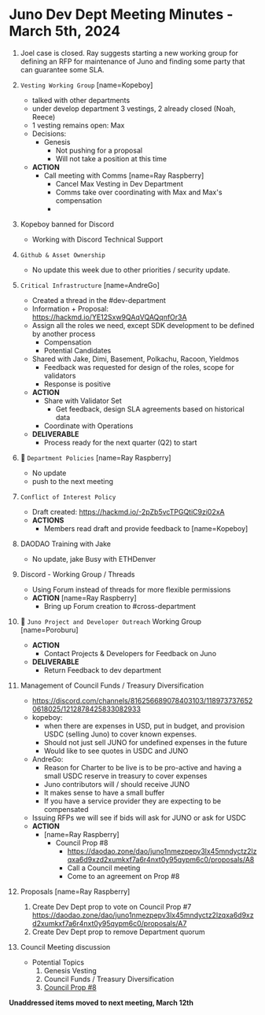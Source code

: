 # Juno Dev Dept Meeting Minutes - March 5th, 2024

1. Joel case is closed. Ray suggests starting a new working group for defining an RFP for maintenance of Juno and finding some party that can guarantee some SLA.

2. `Vesting Working Group` [name=Kopeboy]

   - talked with other departments
   - under develop department 3 vestings, 2 already closed (Noah, Reece)
   - 1 vesting remains open: Max
   - Decisions:
     - Genesis
       - Not pushing for a proposal
       - Will not take a position at this time
   - **ACTION**
     - Call meeting with Comms [name=Ray Raspberry]
       - Cancel Max Vesting in Dev Department
       - Comms take over coordinating with Max and Max's compensation
       -

3. Kopeboy banned for Discord

   - Working with Discord Technical Support

4. `Github & Asset Ownership`

   - No update this week due to other priorities / security update.

5. `Critical Infrastructure` [name=AndreGo]

   - Created a thread in the #dev-department
   - Information + Proposal: https://hackmd.io/YE12Sxw9QAqVQAQqnfOr3A
   - Assign all the roles we need, except SDK development to be defined by another process
     - Compensation
     - Potential Candidates
   - Shared with Jake, Dimi, Basement, Polkachu, Racoon, Yieldmos
     - Feedback was requested for design of the roles, scope for validators
     - Response is positive
   - **ACTION**
     - Share with Validator Set
       - Get feedback, design SLA agreements based on historical data
     - Coordinate with Operations
   - **DELIVERABLE**
     - Process ready for the next quarter (Q2) to start

6. :handshake: `Department Policies` [name=Ray Raspberry]

   - No update
   - push to the next meeting

7. `Conflict of Interest Policy`

   - Draft created: https://hackmd.io/-2pZb5vcTPGQtiC9zi02xA
   - **ACTIONS**
     - Members read draft and provide feedback to [name=Kopeboy]

8. DAODAO Training with Jake

   - No update, jake Busy with ETHDenver

9. Discord - Working Group / Threads

   - Using Forum instead of threads for more flexible permissions
   - **ACTION** [name=Ray Raspberry]
     - Bring up Forum creation to #cross-department

10. :handshake: `Juno Project and Developer Outreach` Working Group [name=Poroburu]

    - **ACTION**
      - Contact Projects & Developers for Feedback on Juno
    - **DELIVERABLE**
      - Return Feedback to dev department

11. Management of Council Funds / Treasury Diversification

    - https://discord.com/channels/816256689078403103/1189737376520618025/1212878425833082933
    - kopeboy:
      - when there are expenses in USD, put in budget, and provision USDC (selling Juno) to cover known expenses.
      - Should not just sell JUNO for undefined expenses in the future
      - Would like to see quotes in USDC and JUNO
    - AndreGo:
      - Reason for Charter to be live is to be pro-active and having a small USDC reserve in treasury to cover expenses
      - Juno contributors will / should receive JUNO
      - It makes sense to have a small buffer
      - If you have a service provider they are expecting to be compensated
    - Issuing RFPs we will see if bids will ask for JUNO or ask for USDC
    - **ACTION**
      - [name=Ray Raspberry]
        - Council Prop #8
          - https://daodao.zone/dao/juno1nmezpepv3lx45mndyctz2lzqxa6d9xzd2xumkxf7a6r4nxt0y95qypm6c0/proposals/A8
          - Call a Council meeting
          - Come to an agreement on Prop #8

12. Proposals [name=Ray Raspberry]

    1. Create Dev Dept prop to vote on Council Prop #7 https://daodao.zone/dao/juno1nmezpepv3lx45mndyctz2lzqxa6d9xzd2xumkxf7a6r4nxt0y95qypm6c0/proposals/A7
    1. Create Dev Dept prop to remove Department quorum

13. Council Meeting discussion
    - Potential Topics
      1. Genesis Vesting
      2. Council Funds / Treasury Diversification
      3. [Council Prop #8](https://daodao.zone/dao/juno1nmezpepv3lx45mndyctz2lzqxa6d9xzd2xumkxf7a6r4nxt0y95qypm6c0/proposals/A8)

**Unaddressed items moved to next meeting, March 12th**
